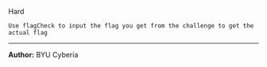 Hard

``Use flagCheck to input the flag you get from the challenge to get the actual flag``

---
**Author:** BYU Cyberia
